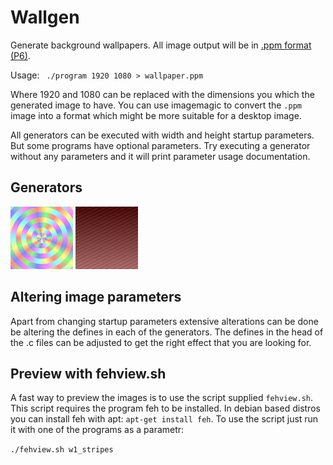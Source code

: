 Wallgen
=======

Generate background wallpapers.
All image output will be in [.ppm format (P6)](https://en.wikipedia.org/wiki/Netpbm_format).

Usage: ` ./program 1920 1080 > wallpaper.ppm`

Where 1920 and 1080 can be replaced with the dimensions you which the generated image to have.
You can use imagemagic to convert the `.ppm` image into a format which might be more suitable for a desktop image.

All generators can be executed with width and height startup parameters.
But some programs have optional parameters.
Try executing a generator without any parameters and it will print parameter usage documentation.

Generators
----------

![w0_colorcircle](samples/w0_colorcircle.jpg)
![w1_stripes](samples/w1_stripes.jpg)

Altering image parameters
-------------------------
Apart from changing startup parameters extensive alterations can be done be altering the defines in each of the generators.
The defines in the head of the .c files can be adjusted to get the right effect that you are looking for.

Preview with fehview.sh
-----------------------
A fast way to preview the images is to use the script supplied `fehview.sh`.
This script requires the program feh to be installed.
In debian based distros you can install feh with apt: `apt-get install feh`.
To use the script just run it with one of the programs as a parametr:

`./fehview.sh w1_stripes`


